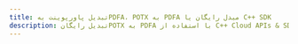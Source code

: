 ---title: تبدیل پاورپوینت بهPDFA، POTX به PDFA مبدل رایگان یا C++ SDKdescription: تبدیل رایگانPOTX به PDFA با استفاده از C++ Cloud APIs & SDK. همچنین اسناد Microsoft PowerPoint را در Cloud ایجاد، ویرایش و رندر کنید.---